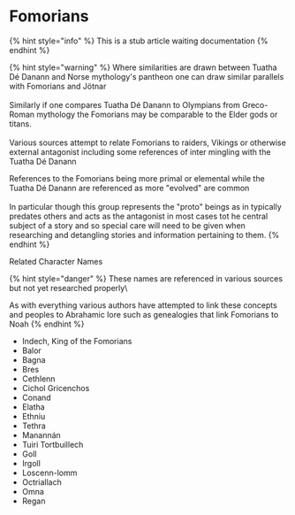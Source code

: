 # Fomorians

{% hint style="info" %}
This is a stub article waiting documentation
{% endhint %}

{% hint style="warning" %}
Where similarities are drawn between Tuatha Dé Danann and Norse mythology's pantheon one can draw similar parallels with Fomorians and Jötnar\
\
Similarly if one compares Tuatha Dé Danann to Olympians from Greco-Roman mythology the Fomorians may be comparable to the Elder gods or titans.\
\
Various sources attempt to relate Fomorians to raiders, Vikings or otherwise external antagonist including some references of inter mingling with the Tuatha Dé Danann

References to the Fomorians being more primal or elemental while the Tuatha Dé Danann are referenced as more "evolved" are common\
\
In particular though this group represents the "proto" beings as in typically predates others and acts as the antagonist in most cases tot he central subject of a story and so special care will need to be given when researching and detangling stories and information pertaining to them.
{% endhint %}

Related Character Names

{% hint style="danger" %}
These names are referenced in various sources but not yet researched properly\


As with everything various authors have attempted to link these concepts and peoples to Abrahamic lore such as genealogies that link Fomorians to Noah
{% endhint %}

* Indech, King of the Fomorians
* Balor
* Bagna
* Bres
* Cethlenn
* Cichol Gricenchos
* Conand
* Elatha
* Ethniu
* Tethra
* Manannán
* Tuiri Tortbuillech
* Goll
* Irgoll
* Loscenn-lomm
* Octriallach
* Omna
* Regan
